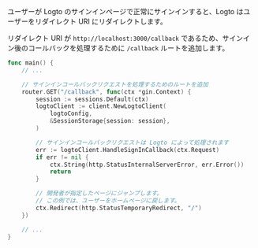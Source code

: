 ユーザーが Logto のサインインページで正常にサインインすると、Logto はユーザーをリダイレクト URI にリダイレクトします。

リダイレクト URI が `http://localhost:3000/callback` であるため、サインイン後のコールバックを処理するために `/callback` ルートを追加します。

```go title="main.go"
func main() {
	// ...

	// サインインコールバックリクエストを処理するためのルートを追加
	router.GET("/callback", func(ctx *gin.Context) {
		session := sessions.Default(ctx)
		logtoClient := client.NewLogtoClient(
			logtoConfig,
			&SessionStorage{session: session},
		)

		// サインインコールバックリクエストは Logto によって処理されます
		err := logtoClient.HandleSignInCallback(ctx.Request)
		if err != nil {
			ctx.String(http.StatusInternalServerError, err.Error())
			return
		}

		// 開発者が指定したページにジャンプします。
		// この例では、ユーザーをホームページに戻します。
		ctx.Redirect(http.StatusTemporaryRedirect, "/")
	})

	// ...
}
```
